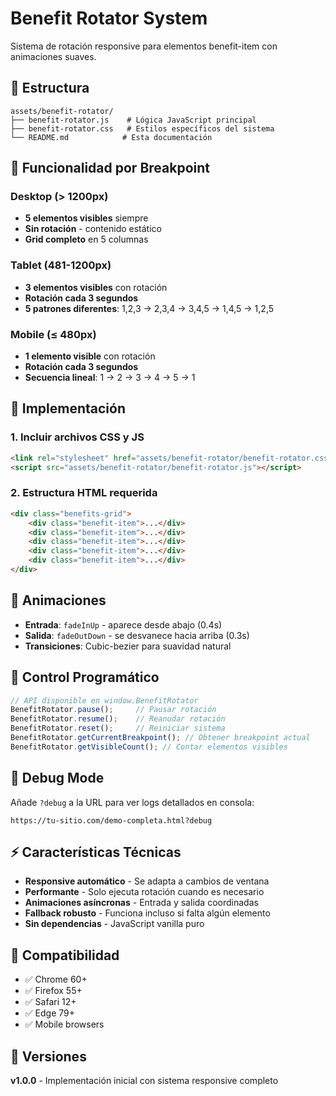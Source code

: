 # Benefit Rotator System

Sistema de rotación responsive para elementos benefit-item con animaciones suaves.

## 📁 Estructura

```
assets/benefit-rotator/
├── benefit-rotator.js    # Lógica JavaScript principal
├── benefit-rotator.css   # Estilos específicos del sistema
└── README.md            # Esta documentación
```

## 🎯 Funcionalidad por Breakpoint

### Desktop (> 1200px)
- **5 elementos visibles** siempre
- **Sin rotación** - contenido estático
- **Grid completo** en 5 columnas

### Tablet (481-1200px)
- **3 elementos visibles** con rotación
- **Rotación cada 3 segundos**
- **5 patrones diferentes**: 1,2,3 → 2,3,4 → 3,4,5 → 1,4,5 → 1,2,5

### Mobile (≤ 480px)
- **1 elemento visible** con rotación
- **Rotación cada 3 segundos**
- **Secuencia lineal**: 1 → 2 → 3 → 4 → 5 → 1

## 🚀 Implementación

### 1. Incluir archivos CSS y JS

```html
<link rel="stylesheet" href="assets/benefit-rotator/benefit-rotator.css">
<script src="assets/benefit-rotator/benefit-rotator.js"></script>
```

### 2. Estructura HTML requerida

```html
<div class="benefits-grid">
    <div class="benefit-item">...</div>
    <div class="benefit-item">...</div>
    <div class="benefit-item">...</div>
    <div class="benefit-item">...</div>
    <div class="benefit-item">...</div>
</div>
```

## 🎨 Animaciones

- **Entrada**: `fadeInUp` - aparece desde abajo (0.4s)
- **Salida**: `fadeOutDown` - se desvanece hacia arriba (0.3s)
- **Transiciones**: Cubic-bezier para suavidad natural

## 🔧 Control Programático

```javascript
// API disponible en window.BenefitRotator
BenefitRotator.pause();     // Pausar rotación
BenefitRotator.resume();    // Reanudar rotación  
BenefitRotator.reset();     // Reiniciar sistema
BenefitRotator.getCurrentBreakpoint(); // Obtener breakpoint actual
BenefitRotator.getVisibleCount(); // Contar elementos visibles
```

## 🐛 Debug Mode

Añade `?debug` a la URL para ver logs detallados en consola:

```
https://tu-sitio.com/demo-completa.html?debug
```

## ⚡ Características Técnicas

- **Responsive automático** - Se adapta a cambios de ventana
- **Performante** - Solo ejecuta rotación cuando es necesario
- **Animaciones asíncronas** - Entrada y salida coordinadas
- **Fallback robusto** - Funciona incluso si falta algún elemento
- **Sin dependencias** - JavaScript vanilla puro

## 📱 Compatibilidad

- ✅ Chrome 60+
- ✅ Firefox 55+
- ✅ Safari 12+
- ✅ Edge 79+
- ✅ Mobile browsers

## 🔄 Versiones

**v1.0.0** - Implementación inicial con sistema responsive completo